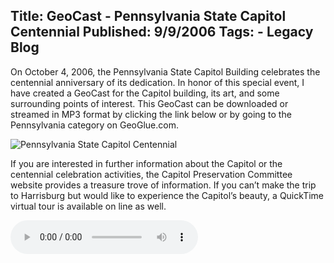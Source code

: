 Title: GeoCast - Pennsylvania State Capitol Centennial
Published: 9/9/2006
Tags:
    - Legacy Blog
---
On October 4, 2006, the Pennsylvania State Capitol Building celebrates the centennial anniversary of its dedication. In honor of this special event, I have created a GeoCast for the Capitol building, its art, and some surrounding points of interest. This GeoCast can be downloaded or streamed in MP3 format by clicking the link below or by going to the Pennsylvania category on GeoGlue.com.

![Pennsylvania State Capitol Centennial](https://s3.amazonaws.com/s3.beckshome.com/20060909-Pennsylvania-State-Capitol-Centennial.png)

If you are interested in further information about the Capitol or the centennial celebration activities, the Capitol Preservation Committee website provides a treasure trove of information. If you can’t make the trip to Harrisburg but would like to experience the Capitol’s beauty, a QuickTime virtual tour is available on line as well.

![Pennsylvania Capitol Tour.mp3 (8.1 MB)](https://s3.amazonaws.com/s3.beckshome.com/20060909-Pennsylvania-Capitol-Tour.mp3)